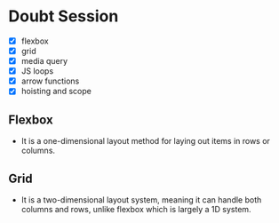# Doubt Session

- [x] flexbox
- [x] grid
- [x] media query
- [x] JS loops
- [x] arrow functions
- [x] hoisting and scope

## Flexbox

- It is a one-dimensional layout method for laying out items in rows or columns.

## Grid

- It is a two-dimensional layout system, meaning it can handle both columns and rows, unlike flexbox which is largely a 1D system.
